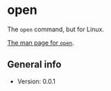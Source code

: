 # open

The `open` command, but for Linux.

[The man page for `open`](https://ss64.com/osx/open.html).

## General info

* Version: 0.0.1
